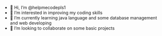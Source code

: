 - 👋 Hi, I’m @helpmecodepls1
- 👀 I’m interested in improving my coding skills
- 🌱 I’m currently learning java language and some database management and web developing
- 💞️ I’m looking to collaborate on some basic projects

<!---
helpmecodepls1/helpmecodepls1 is a ✨ special ✨ repository because its `README.md` (this file) appears on your GitHub profile.
You can click the Preview link to take a look at your changes.
--->
